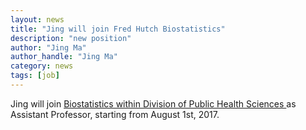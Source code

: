 ```yaml
---
layout: news
title: "Jing will join Fred Hutch Biostatistics"
description: "new position"
author: "Jing Ma"
author_handle: "Jing Ma"
category: news
tags: [job]
---
```


Jing will join [Biostatistics within Division of Public Health Sciences ](http://www.fredhutch.org/en/labs/phs.html) as Assistant Professor, starting from August 1st, 2017. 
